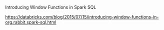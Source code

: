 
Introducing Window Functions in Spark SQL

https://databricks.com/blog/2015/07/15/introducing-window-functions-in-org.rabbit.spark-sql.html